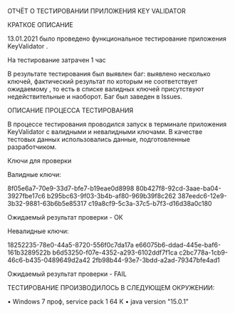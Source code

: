 ОТЧЁТ О ТЕСТИРОВАНИИ ПРИЛОЖЕНИЯ KEY VALIDATOR

КРАТКОЕ ОПИСАНИЕ

13.01.2021 было проведено функциональное тестирование приложения KeyValidator .

На тестирование затрачен 1 час

В результате тестирования был выявлен баг: выявлено несколько ключей, фактический результат по которым
не соответствует ожидаемому , то есть в списке валидных ключей присутствуют недействительные и наоборот.
Баг был заведен в Issues.


ОПИСАНИЕ ПРОЦЕССА ТЕСТИРОВАНИЯ

В процессе тестирования проводился запуск в терминале приложения KeyValidator с валидными и невалидными 
ключами. В качестве тестовых данных использовались данные, подготовленные разработчиком.

Ключи для проверки

Валидные ключи:

8f05e6a7-70e9-33d7-bfe7-b19eae0d8998
80b427f8-92cd-3aae-ba04-3927fbe17c6
b295bc63-9f03-3b4b-af80-969b39f8c262
387eedc6-12e9-3b32-9881-63b6b5e85317
c19a8cf9-5c3a-37c5-b7f3-d16d38a0c180

Ожидаемый результат проверки - ОК

Невалидные ключи:

18252235-78e0-44a5-8720-556f0c7da17a
e66075b6-ddad-445e-baf6-161b3289522b
b6d53250-f07e-4352-a293-6102ddf7f1ca
c2bc778a-1cb9-46c6-b435-0489649d2a42
2fb98b44-93e7-3bdd-a2ad-79347bfe4ad1

Ожидаемый результат проверки - FAIL

ТЕСТИРОВАНИЕ ПРОИЗВОДИЛОСЬ В СЛЕДУЮЩЕМ ОКРУЖЕНИИ:

• Windows 7 проф, service pack 1 64 K
• java version "15.0.1"


